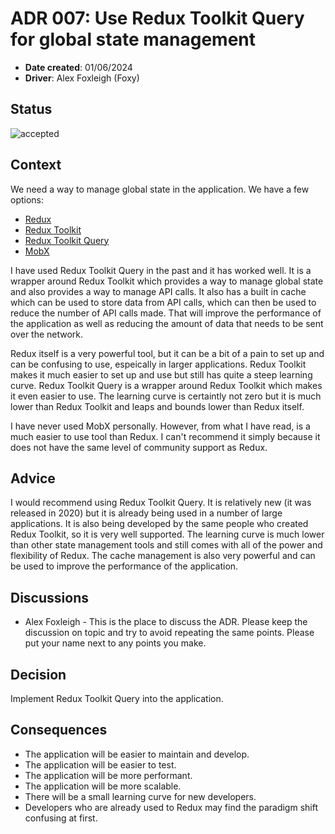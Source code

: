# ADR 007: Use Redux Toolkit Query for global state management

- **Date created**: 01/06/2024
- **Driver**: Alex Foxleigh (Foxy)

## Status

![accepted]

## Context

We need a way to manage global state in the application. We have a few options:

- [Redux](https://redux.js.org/)
- [Redux Toolkit](https://redux-toolkit.js.org/)
- [Redux Toolkit Query](https://redux-toolkit.js.org/rtk-query/overview)
- [MobX](https://mobx.js.org/README.html)

I have used Redux Toolkit Query in the past and it has worked well. It is a wrapper
around Redux Toolkit which provides a way to manage global state and also provides
a way to manage API calls. It also has a built in cache which can be used to store
data from API calls, which can then be used to reduce the number of API calls made.
That will improve the performance of the application as well as reducing the amount
of data that needs to be sent over the network.

Redux itself is a very powerful tool, but it can be a bit of a pain to set up and
can be confusing to use, espeically in larger applications. Redux Toolkit makes
it much easier to set up and use but still has quite a steep learning curve. Redux
Toolkit Query is a wrapper around Redux Toolkit which makes it even easier to use.
The learning curve is certaintly not zero but it is much lower than Redux Toolkit
and leaps and bounds lower than Redux itself.

I have never used MobX personally. However, from what I have read, is a much easier
to use tool than Redux. I can't recommend it simply because it does not have the
same level of community support as Redux.

## Advice

I would recommend using Redux Toolkit Query. It is relatively new (it was released
in 2020) but it is already being used in a number of large applications. It is
also being developed by the same people who created Redux Toolkit, so it is very
well supported. The learning curve is much lower than other state management tools
and still comes with all of the power and flexibility of Redux. The cache
management is also very powerful and can be used to improve the performance of
the application.

## Discussions

- Alex Foxleigh - This is the place to discuss the ADR. Please keep the discussion
  on topic and try to avoid repeating the same points. Please put your name next to
  any points you make.

## Decision

Implement Redux Toolkit Query into the application.

## Consequences

- The application will be easier to maintain and develop.
- The application will be easier to test.
- The application will be more performant.
- The application will be more scalable.
- There will be a small learning curve for new developers.
- Developers who are already used to Redux may find the paradigm shift confusing
  at first.

[proposed]: https://img.shields.io/badge/Proposed-yellow?style=for-the-badge
[accepted]: https://img.shields.io/badge/Accepted-green?style=for-the-badge
[superceded]: https://img.shields.io/badge/Superceded-orange?style=for-the-badge
[rejected]: https://img.shields.io/badge/Rejected-red?style=for-the-badge
[deprecated]: https://img.shields.io/badge/Deprecated-grey?style=for-the-badge
